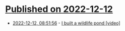 # [Published on 2022-12-12](index.md)

* [2022-12-12, 08:51:56](https://news.ycombinator.com/item?id=33952437) - [I built a wildlife pond [video]](https://www.youtube.com/watch?v=4LvaX748pVI)
